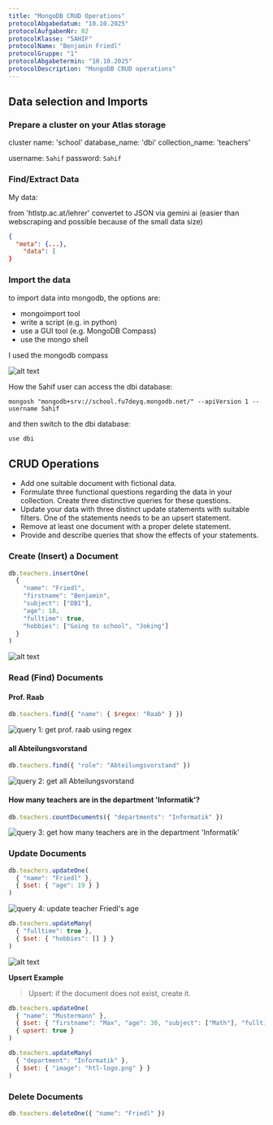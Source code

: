 ```yaml
---
title: "MongoDB CRUD Operations"
protocolAbgabedatum: "10.10.2025"
protocolAufgabenNr: 02
protocolKlasse: "5AHIF"
protocolName: "Benjamin Friedl"
protocolGruppe: "1"
protocolAbgabetermin: "10.10.2025"
protocolDescription: "MongoDB CRUD operations"
---
```


## Data selection and Imports

### Prepare a cluster on your Atlas storage

cluster name: 'school'
database_name: 'dbi'
collection_name: 'teachers'

username: `5ahif`
password: `5ahif`

### Find/Extract Data

My data:

from 'htlstp.ac.at/lehrer'
convertet to JSON via gemini ai (easier than webscraping and possible because of the small data size)

```json
{
  "meta": {...},
    "data": [
}
```

### Import the data

to import data into mongodb, the options are:

- mongoimport tool
- write a script (e.g. in python)
- use a GUI tool (e.g. MongoDB Compass)
- use the mongo shell

I used the mongodb compass

![alt text](/images/mongodb-compass-insert-data.png)

How the 5ahif user can access the dbi database:

```fish
mongosh "mongodb+srv://school.fu7deyq.mongodb.net/" --apiVersion 1 --username 5ahif
```

and then switch to the dbi database:

```js
use dbi
```

## CRUD Operations

<!-- todo: delete tasks -->
- Add one suitable document with fictional data.
- Formulate three functional questions regarding the data in your collection. Create three
distinctive queries for these questions.
- Update your data with three distinct update statements with suitable filters. One of the
statements needs to be an upsert statement.
- Remove at least one document with a proper delete statement.
- Provide and describe queries that show the effects of your statements.
<!-- -- -->

### Create (Insert) a Document

```js
db.teachers.insertOne(
  {
    "name": "Friedl",
    "firstname": "Benjamin",
    "subject": ["DBI"],
    "age": 18,
    "fulltime": true,
    "hobbies": ["Going to school", "Joking"]
  }
)
```

![alt text](/images/mongodb-compass-insert-one.png)

### Read (Find) Documents

#### Prof. Raab

```js
db.teachers.find({ "name": { $regex: "Raab" } })
```

![query 1: get prof. raab using regex](/images/mongodb-query-one.png)

#### all Abteilungsvorstand

```js
db.teachers.find({ "role": "Abteilungsvorstand" })
```

![query 2: get all Abteilungsvorstand](/images/mongodb-query-many.png)

#### How many teachers are in the department 'Informatik'?

```js
db.teachers.countDocuments({ "departments": "Informatik" })
```

![query 3: get how many teachers are in the department 'Informatik'](/images/mongodb-query-many-all-teachers.png)

### Update Documents

```js
db.teachers.updateOne(
  { "name": "Friedl" },
  { $set: { "age": 19 } }
)
```

![query 4: update teacher Friedl's age](/images/mongodb-update-one.png)

```js
db.teachers.updateMany(
  { "fulltime": true },
  { $set: { "hobbies": [] } }
)
```

![alt text](/images/mongodb-update-many.png)

**Upsert Example**

> Upsert: if the document does not exist, create it.

```js
db.teachers.updateOne(
  { "name": "Mustermann" },
  { $set: { "firstname": "Max", "age": 30, "subject": ["Math"], "fulltime": false } },
  { upsert: true }
)
```

```js
db.teachers.updateMany(
  { "department": "Informatik" },
  { $set: { "image": "htl-logo.png" } }
)
```

### Delete Documents

```js
db.teachers.deleteOne({ "name": "Friedl" })
```
